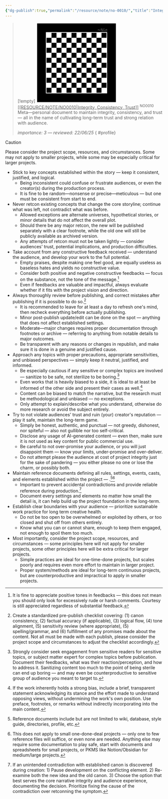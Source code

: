 ```yaml
---
{"dg-publish":true,"permalink":"/resource/note/no-0010/","title":"Integrity, Consistency, Trust","tags":["-note","-meta","-personal"]}
---
```


>[!empty]
> ![RESOURCE/ASSET/OTHER/PlaceholderIcon.png|icon](/img/user/RESOURCE/ASSET/OTHER/PlaceholderIcon.png) <u class="title">[[RESOURCE/NOTE/NO0010\|Integrity, Consistency, Trust]]</u> <sup class="title">NO0010</sup> <b class="title"> </b>
> Meta—personal document to maintain integrity, consistency, and trust — all in the name of cultivating long-term trust and strong relation with audience.
> 
> <i class="small">importance: 3 — reviewed: 22/06/25</i>
{ #profile}


>[!caution]
> Please consider the project scope, resources, and circumstances. Some may not apply to smaller projects, while some may be especially critical for larger projects.

- Stick to key concepts established within the story — keep it consistent, justified, and logical.
	- Being inconsistent could confuse or frustrate audiences, or even the creator(s) during the production process.
	- It is fine to be random—nonsense or precise—meticulous — but one must be consistent from start to end.
- Never retcon existing concepts that change the core storyline; continue what was left, not contradict what was before.
	- Allowed exceptions are alternate universes, hypothetical stories, or minor details that do not affect the overall plot.
	- Should there be any major retcon, the new will be published separately with a clear footnote, while the old one will still be publicly available as archived version.
	- Any attempts of retcon must not be taken lightly — consider audiences' trust, potential implications, and production difficulties.
- Take account from any constructive feedback received — understand the audience, and develop your work to the full potential.
	- Empty praises, despite making one feel good, are equally useless as baseless hates and yields no constructive value.
	- Consider both positive and negative constructive feedbacks — focus on the substance, not the tone of the message.[^6]
	- Even if feedbacks are valuable and impactful, always evaluate whether if it fits with the project vision and direction.
- Always thoroughly review before publishing, and correct mistakes after publishing if it is possible to do so.[^3]
	- It is recommended to leave for at least a day to refresh one's mind, then recheck everything before actually publishing.
	- Minor post-publish update/edit can be done on the spot — anything that does not affect established settings.
	- Moderate—major changes requires proper documentation through footnotes or archive — referring to anything from notable details to major outcomes.
	- Be transparent with any reasons or changes in republish, and make sure it is done in a genuine and justified cause.
- Approach any topics with proper precautions, appropriate sensitivities, and unbiased perspectives — simply keep it neutral, justified, and informed.
	- Be especially cautious if any sensitive or complex topics are involved — sanitize to be safe, not sterilize to be boring.[^4]
	- Even works that is heavily biased to a side, it is ideal to at least be informed of the other side and present their cases as well.[^5]
	- Content can be biased to match the narrative, but the research must be methodological and unbiased — no exceptions.
	- Only attempt to explain/describe what you understand, otherwise do more research or avoid the subject entirely.
- ​Try to not violate audiences' trust and ruin (your) creator's reputation — play it safe, maintain the long-term game.
	- Simply be honest, authentic, and punctual — not greedy, dishonest, nor spiteful — also not gullible nor too self-critical.
	- Disclose any usage of AI-generated content — even then, make sure it is not used as key content for public commercial use.
	- Be careful to not over-promise your audience, or you will just disappoint them — know your limits, under-promise and over-deliver.
	- Do not attempt please the audience at cost of project integrity just for the sake of pandering — you either please no one or lose the charm, or possibly both.
- Maintain reference documents defining all rules, settings, events, casts, and elements established within the project — .[^2][^7]
	- Important to prevent accidental contradictions and provide reliable reference during production.[^1]
	- Document every settings and elements no matter how small the detail is, it can help build up the project foundation in the long-term.
- Establish clear boundaries with your audience — prioritize sustainable work practice for long term creative health.
	- Do not be too open to be overwhelmed or exploited by others, or too closed and shut off from others entirely.
	- Know what you can or cannot share, enough to keep them engaged, not enough to spoil them too much.
- Most importantly, consider the project scope, resources, and circumstances — some principles here will not apply for smaller projects, some other principles here will be extra critical for larger projects.
	- Simple practices are ideal for one-time-done projects, but scales poorly and requires even more effort to maintain in larger project.
	- Proper system/methods are ideal for long-term continuous projects, but are counterproductive and impractical to apply in smaller projects.

[^1]: If an unintended contradiction with established canon is discovered during creation: 1) Pause development on the conflicting element. 2) Re-examine both the new idea and the old canon. 3) Choose the option that best serves the core narrative integrity and audience experience, documenting the decision. Prioritize fixing the cause of the contradiction over retconning the symptom.

[^2]: Reference documents include but are not limited to wiki, database, style guide, directories, profile, etc.

[^3]: Create a standardized pre-publish checklist covering: (1) canon consistency, (2) factual accuracy (if applicable), (3) logical flow, (4) tone alignment, (5) sensitivity review (where appropriate), (5) spelling/grammar, and (6) fulfillment of any promises made about the content. Not all must be made with each publish, please consider the project scope and circumstances to adjust the checklist accordingly.

[^4]: Strongly consider seek engagement from sensitive readers for sensitive topics, or subject matter expert for complex topics before publication. Document their feedbacks, what was their reaction/perception, and how to address it. Sanitizing content too much to the point of being sterile can end up boring — and may even be counterproductive to sensitive group of audience you meant to target to.

[^5]: If the work inherently holds a strong bias, include a brief, transparent statement acknowledging its stance and the effort made to understand opposing views, without undermining the work's own position. Use preface, footnotes, or remarks without indirectly incorporating into the main content.

[^6]: It is fine to appreciate positive tones in feedbacks — this does not mean you should only look for excessively rude or harsh comments. Courtesy is still appreciated regardless of substantial feedback.

[^7]: This does not apply to small one-done-deal projects — only one to few reference files will suffice, or even none are needed. Anything else may require some documentation to play safe, start with documents and spreadsheets for small projects, or PKMS like Notion/Obsidian for medium/large projects.
